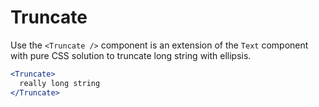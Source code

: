 
# Truncate

Use the `<Truncate />` component is an extension of the `Text` component with pure CSS solution to truncate long string with ellipsis.

```.jsx
<Truncate>
  really long string
</Truncate>
```

